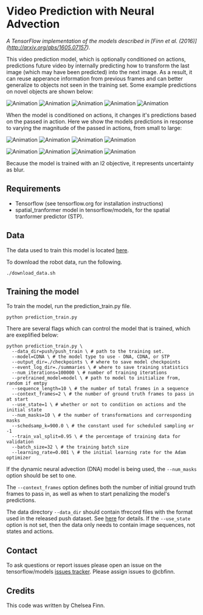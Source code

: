 # Video Prediction with Neural Advection

*A TensorFlow implementation of the models described in [Finn et al. (2016)]
(http://arxiv.org/abs/1605.07157).*

This video prediction model, which is optionally conditioned on actions,
predictions future video by internally predicting how to transform the last
image (which may have been predicted) into the next image. As a result, it can
reuse apperance information from previous frames and can better generalize to
objects not seen in the training set. Some example predictions on novel objects
are shown below:

![Animation](https://storage.googleapis.com/push_gens/novelgengifs9/16_70.gif)
![Animation](https://storage.googleapis.com/push_gens/novelgengifs9/2_96.gif)
![Animation](https://storage.googleapis.com/push_gens/novelgengifs9/1_38.gif)
![Animation](https://storage.googleapis.com/push_gens/novelgengifs9/11_10.gif)
![Animation](https://storage.googleapis.com/push_gens/novelgengifs9/3_34.gif)

When the model is conditioned on actions, it changes it's predictions based on
the passed in action. Here we show the models predictions in response to varying
the magnitude of the passed in actions, from small to large:

![Animation](https://storage.googleapis.com/push_gens/webgifs/0xact_0.gif)
![Animation](https://storage.googleapis.com/push_gens/05xact_0.gif)
![Animation](https://storage.googleapis.com/push_gens/webgifs/1xact_0.gif)
![Animation](https://storage.googleapis.com/push_gens/webgifs/15xact_0.gif)

![Animation](https://storage.googleapis.com/push_gens/webgifs/0xact_17.gif)
![Animation](https://storage.googleapis.com/push_gens/webgifs/05xact_17.gif)
![Animation](https://storage.googleapis.com/push_gens/webgifs/1xact_17.gif)
![Animation](https://storage.googleapis.com/push_gens/webgifs/15xact_17.gif)


Because the model is trained with an l2 objective, it represents uncertainty as
blur.

## Requirements
* Tensorflow (see tensorflow.org for installation instructions)
* spatial_tranformer model in tensorflow/models, for the spatial tranformer
  predictor (STP).

## Data
The data used to train this model is located
[here](https://sites.google.com/site/brainrobotdata/home/push-dataset).

To download the robot data, run the following.
```shell
./download_data.sh
```

## Training the model

To train the model, run the prediction_train.py file.
```shell
python prediction_train.py
```

There are several flags which can control the model that is trained, which are
exeplified below:
```shell
python prediction_train.py \
  --data_dir=push/push_train \ # path to the training set.
  --model=CDNA \ # the model type to use - DNA, CDNA, or STP
  --output_dir=./checkpoints \ # where to save model checkpoints
  --event_log_dir=./summaries \ # where to save training statistics
  --num_iterations=100000 \ # number of training iterations
  --pretrained_model=model \ # path to model to initialize from, random if emtpy
  --sequence_length=10 \ # the number of total frames in a sequence
  --context_frames=2 \ # the number of ground truth frames to pass in at start
  --use_state=1 \ # whether or not to condition on actions and the initial state
  --num_masks=10 \ # the number of transformations and corresponding masks
  --schedsamp_k=900.0 \ # the constant used for scheduled sampling or -1
  --train_val_split=0.95 \ # the percentage of training data for validation
  --batch_size=32 \ # the training batch size
  --learning_rate=0.001 \ # the initial learning rate for the Adam optimizer
```

If the dynamic neural advection (DNA) model is being used, the `--num_masks`
option should be set to one.

The `--context_frames` option defines both the number of initial ground truth
frames to pass in, as well as when to start penalizing the model's predictions.

The data directory `--data_dir` should contain tfrecord files with the format
used in the released push dataset. See
[here](https://sites.google.com/site/brainrobotdata/home/push-dataset) for
details. If the `--use_state` option is not set, then the data only needs to
contain image sequences, not states and actions.


## Contact

To ask questions or report issues please open an issue on the tensorflow/models
[issues tracker](https://github.com/tensorflow/models/issues).
Please assign issues to @cbfinn.

## Credits

This code was written by Chelsea Finn.
